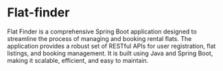 # Flat-finder
Flat Finder is a comprehensive Spring Boot application designed to streamline the process of managing and booking rental flats. The application provides a robust set of RESTful APIs for user registration, flat listings, and booking management. It is built using Java and Spring Boot, making it scalable, efficient, and easy to maintain.
